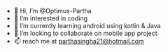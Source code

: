 - 👋 Hi, I’m @Optimus-Partha
- 👀 I’m interested in coding
- 🌱 I’m currently learning android using kotlin & Java
- 💞️ I’m looking to collaborate on mobile app project
- 📫 reach me at parthasingha21@hotmail.com

<!---
Optimus-Partha/Optimus-Partha is a ✨ special ✨ repository because its `README.md` (this file) appears on your GitHub profile.
You can click the Preview link to take a look at your changes.
--->

